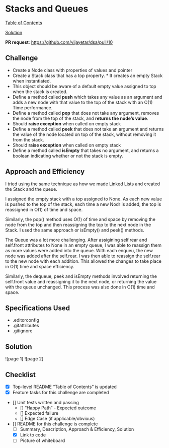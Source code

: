 # Stacks and Queues

[Table of Contents](../../../README.md)

[Solution](stack_and_queues.py)

__PR request__: https://github.com/vijayetar/dsa/pull/10

## Challenge
* Create a Node class with properties of values and pointer
*  Create a Stack class that has a top property. *  It creates an empty Stack when instantiated.
*  This object should be aware of a default empty value assigned to top when the stack is created.
* Define a method called __push__ which takes any value as an argument and adds a new node with that value to the top of the stack with an O(1) Time performance.
* Define a method called __pop__ that does not take any argument, removes the node from the top of the stack, and __returns the node’s value__.
* Should __raise exception__ when called on empty stack
* Define a method called __peek__ that does not take an argument and returns the value of the node located on top of the stack, without removing it from the stack.
*  Should __raise exception__ when called on empty stack
* Define a method called __isEmpty__ that takes no argument, and returns a boolean indicating whether or not the stack is empty.

## Approach and Efficiency
I tried using the same technique as how we made Linked Lists and created the Stack and the queue.

I assigned the empty stack with a top assigned to None.  As each new value is pushed to the top of the stack, each time a new Nodr is added, the top is reassigned in O(1) of time and space.

Similarly, the pop() method uses O(1) of time and space by removing the  node from the top and then reassigning the top to the next node in the Stack. I used the same approach or isEmpty() and peek() methods.

The Queue was a lot more challenging.  After assigining self.rear and self.front attributes to None in an empty queue, I was able to reassign them as more values were added into the queue. With each enqueu, the new node was added after the self.rear. I was then able to reassign the self.rear to the new node with each addition.  This allowed the changes to take place in O(1) time and space efficiency.

Similarly, the dequeue, peek and isEmpty methods involved returning the self.front value and reassigning it to the next node, or returning the value with the queue unchanged.  This process was also done in O(1) time and space.


## Specifications Used
* .editorconfig
* .gitattributes
* .gitignore


## Solution
![page 1]
![page 2]

## Checklist
 - [x] Top-level README “Table of Contents” is updated
 - [x] Feature tasks for this challenge are completed
 - [] Unit tests written and passing
     - [] “Happy Path” - Expected outcome
     - [] Expected failure
     - [] Edge Case (if applicable/obvious)
 - [] README for this challenge is complete
     - [ ] Summary, Description, Approach & Efficiency, Solution
     - [x] Link to code
     - [ ] Picture of whiteboard
